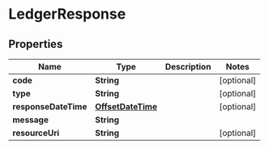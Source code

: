 # LedgerResponse

## Properties
Name | Type | Description | Notes
------------ | ------------- | ------------- | -------------
**code** | **String** |  |  [optional]
**type** | **String** |  |  [optional]
**responseDateTime** | [**OffsetDateTime**](OffsetDateTime.md) |  |  [optional]
**message** | **String** |  | 
**resourceUri** | **String** |  |  [optional]
